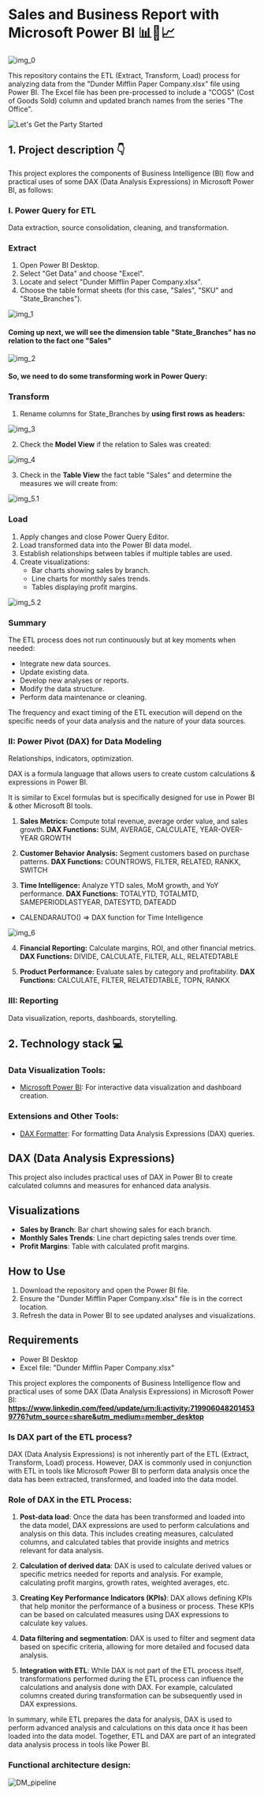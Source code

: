 # Sales and Business Report with Microsoft Power BI 📊💼📈 

![img_0](https://github.com/AndrewBavuels/Sales-and-Business-Report-with-Microsoft-Power-BI/blob/main/images/0.png)

This repository contains the ETL (Extract, Transform, Load) process for analyzing data from the "Dunder Mifflin Paper Company.xlsx" file using Power BI. The Excel file has been pre-processed to include a "COGS" (Cost of Goods Sold) column and updated branch names from the series "The Office".

![Let's Get the Party Started](https://media.giphy.com/media/i79P9wUfnmPyo/giphy.gif)

## 1. Project description 👇
This project explores the components of Business Intelligence (BI) flow and practical uses of some DAX (Data Analysis Expressions) in Microsoft Power BI, as follows: 

### I. Power Query for ETL
Data extraction, source consolidation, cleaning, and transformation.

### Extract
1. Open Power BI Desktop.
2. Select "Get Data" and choose "Excel".
3. Locate and select "Dunder Mifflin Paper Company.xlsx".
4. Choose the table format sheets (for this case, "Sales", "SKU" and "State_Branches").

<!-- **Example Preview**
#### Img 1 -->
![img_1](https://github.com/AndrewBavuels/Sales-and-Business-Report-with-Microsoft-Power-BI/blob/main/images/1.png)

#### Coming up next, we will see the dimension table "State_Branches" has no relation to the fact one "Sales"

![img_2](https://github.com/AndrewBavuels/Sales-and-Business-Report-with-Microsoft-Power-BI/blob/main/images/2.png)

#### So, we need to do some transforming work in Power Query:

### Transform
1. Rename columns for State_Branches by **using first rows as headers:**

![img_3](https://github.com/AndrewBavuels/Sales-and-Business-Report-with-Microsoft-Power-BI/blob/main/images/3.png)

2. Check the **Model View** if the relation to Sales was created:

![img_4](https://github.com/AndrewBavuels/Sales-and-Business-Report-with-Microsoft-Power-BI/blob/main/images/4.png)

3. Check in the **Table View** the fact table "Sales" and determine the measures we will create from:

![img_5.1](https://github.com/AndrewBavuels/Sales-and-Business-Report-with-Microsoft-Power-BI/blob/main/images/5.1.png)

### Load
1. Apply changes and close Power Query Editor.
2. Load transformed data into the Power BI data model.
3. Establish relationships between tables if multiple tables are used.
4. Create visualizations:
   - Bar charts showing sales by branch.
   - Line charts for monthly sales trends.
   - Tables displaying profit margins.



![img_5.2](https://github.com/AndrewBavuels/Sales-and-Business-Report-with-Microsoft-Power-BI/blob/main/images/5.2.png)

### Summary
The ETL process does not run continuously but at key moments when needed:

- Integrate new data sources.
- Update existing data.
- Develop new analyses or reports.
- Modify the data structure.
- Perform data maintenance or cleaning.

The frequency and exact timing of the ETL execution will depend on the specific needs of your data analysis and the nature of your data sources.


### II: Power Pivot (DAX) for Data Modeling
Relationships, indicators, optimization.

DAX is a formula language that allows users to create custom calculations & expressions in Power BI.

It is similar to Excel formulas but is specifically designed for use in Power BI & other Microsoft BI tools.


1. **Sales Metrics:** Compute total revenue, average order value, and sales growth. **DAX Functions:** SUM, AVERAGE, CALCULATE, YEAR-OVER-YEAR GROWTH
 
2. **Customer Behavior Analysis:** Segment customers based on purchase patterns. **DAX Functions:** COUNTROWS, FILTER, RELATED, RANKX, SWITCH
 
3. **Time Intelligence:** Analyze YTD sales, MoM growth, and YoY performance. **DAX Functions:** TOTALYTD, TOTALMTD, SAMEPERIODLASTYEAR, DATESYTD, DATEADD

- CALENDARAUTO() => DAX function for Time Intelligence
  
![img_6](https://github.com/AndrewBavuels/Sales-and-Business-Report-with-Microsoft-Power-BI/blob/main/images/6.png)
 
4. **Financial Reporting:** Calculate margins, ROI, and other financial metrics. **DAX Functions:** DIVIDE, CALCULATE, FILTER, ALL, RELATEDTABLE

5. **Product Performance:** Evaluate sales by category and profitability. **DAX Functions:** CALCULATE, FILTER, RELATEDTABLE, TOPN, RANKX

### III: Reporting
Data visualization, reports, dashboards, storytelling.
<!-- **Example Preview** -->

## **2. Technology stack 💻**

### Data Visualization Tools:
- [Microsoft Power BI](https://powerbi.microsoft.com/): For interactive data visualization and dashboard creation.

### Extensions and Other Tools:

- [DAX Formatter](https://www.daxformatter.com/): For formatting Data Analysis Expressions (DAX) queries.








## DAX (Data Analysis Expressions)
This project also includes practical uses of DAX in Power BI to create calculated columns and measures for enhanced data analysis.

## Visualizations
- **Sales by Branch**: Bar chart showing sales for each branch.
- **Monthly Sales Trends**: Line chart depicting sales trends over time.
- **Profit Margins**: Table with calculated profit margins.

## How to Use
1. Download the repository and open the Power BI file.
2. Ensure the "Dunder Mifflin Paper Company.xlsx" file is in the correct location.
3. Refresh the data in Power BI to see updated analyses and visualizations.

## Requirements
- Power BI Desktop
- Excel file: "Dunder Mifflin Paper Company.xlsx"

This project explores the components of Business Intelligence flow and practical uses of some DAX (Data Analysis Expressions) in Microsoft Power BI:
**https://www.linkedin.com/feed/update/urn:li:activity:7199060482014539776?utm_source=share&utm_medium=member_desktop**

<!-- ## 1. Project description 👇

### **_Development of KPI Dashboards and Reporting System, using Power Query, Power Pivot (DAX), and NLP tools._**

For this project, I used a "Spotify App Reviews" dataset from [Kaggle](https://www.kaggle.com/datasets/mfaaris/spotify-app-reviews-2022). After being processed, the output was explored and saved in Tableau Public. -->




### Is DAX part of the ETL process?

DAX (Data Analysis Expressions) is not inherently part of the ETL (Extract, Transform, Load) process. However, DAX is commonly used in conjunction with ETL in tools like Microsoft Power BI to perform data analysis once the data has been extracted, transformed, and loaded into the data model.

### Role of DAX in the ETL Process:

1. **Post-data load**: Once the data has been transformed and loaded into the data model, DAX expressions are used to perform calculations and analysis on this data. This includes creating measures, calculated columns, and calculated tables that provide insights and metrics relevant for data analysis.

2. **Calculation of derived data**: DAX is used to calculate derived values or specific metrics needed for reports and analysis. For example, calculating profit margins, growth rates, weighted averages, etc.

3. **Creating Key Performance Indicators (KPIs)**: DAX allows defining KPIs that help monitor the performance of a business or process. These KPIs can be based on calculated measures using DAX expressions to calculate key values.

4. **Data filtering and segmentation**: DAX is used to filter and segment data based on specific criteria, allowing for more detailed and focused data analysis.

5. **Integration with ETL**: While DAX is not part of the ETL process itself, transformations performed during the ETL process can influence the calculations and analysis done with DAX. For example, calculated columns created during transformation can be subsequently used in DAX expressions.

In summary, while ETL prepares the data for analysis, DAX is used to perform advanced analysis and calculations on this data once it has been loaded into the data model. Together, ETL and DAX are part of an integrated data analysis process in tools like Power BI.

### Functional architecture design:

![DM_pipeline](https://github.com/AndrewBavuels/Sales-and-Business-Report-with-Microsoft-Power-BI/blob/main/architecture/Dunder%20Mifflin%20data%20pipeline.png)

